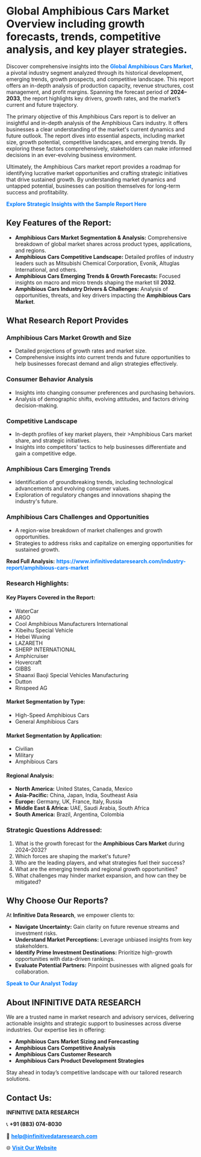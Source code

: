 <h1>Global Amphibious Cars Market Overview including growth forecasts, trends, competitive analysis, and key player strategies.</h1>
<p>
Discover comprehensive insights into the 
<a href="https://www.infinitivedataresearch.com/industry-report/amphibious-cars-market" rel="dofollow" style="color: #007BFF; text-decoration: none;"><strong>Global Amphibious Cars Market</strong></a>, a pivotal industry segment analyzed through its historical development, emerging trends, growth prospects, and competitive landscape. This report offers an in-depth analysis of production capacity, revenue structures, cost management, and profit margins. Spanning the forecast period of <strong>2024–2033</strong>, the report highlights key drivers, growth rates, and the market’s current and future trajectory.
</p>
<p>
The primary objective of this Amphibious Cars report is to deliver an insightful and in-depth analysis of the Amphibious Cars industry. It offers businesses a clear understanding of the market's current dynamics and future outlook. The report dives into essential aspects, including market size, growth potential, competitive landscapes, and emerging trends. By exploring these factors comprehensively, stakeholders can make informed decisions in an ever-evolving business environment.
</p>
<p>
Ultimately, the Amphibious Cars market report provides a roadmap for identifying lucrative market opportunities and crafting strategic initiatives that drive sustained growth. By understanding market dynamics and untapped potential, businesses can position themselves for long-term success and profitability.
</p>
<p>
<a href="https://www.infinitivedataresearch.com/request-sample/reportId=107518" style="color: #007BFF; text-decoration: none;"><strong>Explore Strategic Insights with the Sample Report Here</strong></a>
</p>

<h2>Key Features of the Report:</h2>
<ul>
<li><strong>Amphibious Cars Market Segmentation & Analysis:</strong> Comprehensive breakdown of global market shares across product types, applications, and regions.</li>
<li><strong>Amphibious Cars Competitive Landscape:</strong> Detailed profiles of industry leaders such as Mitsubishi Chemical Corporation, Evonik, Altuglas International, and others.</li>
<li><strong>Amphibious Cars Emerging Trends & Growth Forecasts:</strong> Focused insights on macro and micro trends shaping the market till <strong>2032</strong>.</li>
<li><strong>Amphibious Cars Industry Drivers & Challenges:</strong> Analysis of opportunities, threats, and key drivers impacting the <strong>Amphibious Cars Market</strong>.</li>
</ul>

<h2>What Research Report Provides</h2>
<h3>Amphibious Cars Market Growth and Size</h3>
<ul>
<li>Detailed projections of growth rates and market size.</li>
<li>Comprehensive insights into current trends and future opportunities to help businesses forecast demand and align strategies effectively.</li>
</ul>

<h3>Consumer Behavior Analysis</h3>
<ul>
<li>Insights into changing consumer preferences and purchasing behaviors.</li>
<li>Analysis of demographic shifts, evolving attitudes, and factors driving decision-making.</li>
</ul>

<h3>Competitive Landscape</h3>
<ul>
<li>In-depth profiles of key market players, their >Amphibious Cars market share, and strategic initiatives.</li>
<li>Insights into competitors' tactics to help businesses differentiate and gain a competitive edge.</li>
</ul>

<h3>Amphibious Cars Emerging Trends</h3>
<ul>
<li>Identification of groundbreaking trends, including technological advancements and evolving consumer values.</li>
<li>Exploration of regulatory changes and innovations shaping the industry's future.</li>
</ul>

<h3>Amphibious Cars Challenges and Opportunities</h3>
<ul>
<li>A region-wise breakdown of market challenges and growth opportunities.</li>
<li>Strategies to address risks and capitalize on emerging opportunities for sustained growth.</li>
</ul>
<p><strong>Read Full Analysis:</strong> <a href="https://www.infinitivedataresearch.com/industry-report/amphibious-cars-market" rel="dofollow" style="color: #007BFF; text-decoration: none;"><strong>https://www.infinitivedataresearch.com/industry-report/amphibious-cars-market</strong></a></p>
<h3>Research Highlights:</h3>
<h4>Key Players Covered in the Report:</h4>
<ul><li>WaterCar</li><li>ARGO</li><li>Cool Amphibious Manufacturers International</li><li>Xibeihu Special Vehicle</li><li>Hebei Wuxing</li><li>LAZARETH</li><li>SHERP INTERNATIONAL</li><li>Amphicruiser</li><li>Hovercraft</li><li>GIBBS</li><li>Shaanxi Baoji Special Vehicles Manufacturing</li><li>Dutton</li><li>Rinspeed AG</li></ul>
<h4>Market Segmentation by Type:</h4>
<ul><li>High-Speed Amphibious Cars</li><li>General Amphibious Cars</li></ul>
<h4>Market Segmentation by Application:</h4>
<ul><li>Civilian</li><li>Military</li><li>Amphibious Cars</li></ul>

<h4>Regional Analysis:</h4>
<ul>
<li><strong>North America:</strong> United States, Canada, Mexico</li>
<li><strong>Asia-Pacific:</strong> China, Japan, India, Southeast Asia</li>
<li><strong>Europe:</strong> Germany, UK, France, Italy, Russia</li>
<li><strong>Middle East & Africa:</strong> UAE, Saudi Arabia, South Africa</li>
<li><strong>South America:</strong> Brazil, Argentina, Colombia</li>
</ul>

<h3>Strategic Questions Addressed:</h3>
<ol>
<li>What is the growth forecast for the <strong>Amphibious Cars Market</strong> during 2024–2032?</li>
<li>Which forces are shaping the market's future?</li>
<li>Who are the leading players, and what strategies fuel their success?</li>
<li>What are the emerging trends and regional growth opportunities?</li>
<li>What challenges may hinder market expansion, and how can they be mitigated?</li>
</ol>

<h2>Why Choose Our Reports?</h2>
<p>At <strong>Infinitive Data Research</strong>, we empower clients to:</p>
<ul>
<li><strong>Navigate Uncertainty:</strong> Gain clarity on future revenue streams and investment risks.</li>
<li><strong>Understand Market Perceptions:</strong> Leverage unbiased insights from key stakeholders.</li>
<li><strong>Identify Prime Investment Destinations:</strong> Prioritize high-growth opportunities with data-driven rankings.</li>
<li><strong>Evaluate Potential Partners:</strong> Pinpoint businesses with aligned goals for collaboration.</li>
</ul>
<p><a href="https://www.infinitivedataresearch.com/industry-report/amphibious-cars-market" rel="dofollow" style="color: #007BFF; text-decoration: none;"><strong>Speak to Our Analyst Today</strong></a></p>

<h2>About INFINITIVE DATA RESEARCH</h2>
<p>We are a trusted name in market research and advisory services, delivering actionable insights and strategic support to businesses across diverse industries. Our expertise lies in offering:</p>
<ul>
<li><strong>Amphibious Cars Market Sizing and Forecasting</strong></li>
<li><strong>Amphibious Cars Competitive Analysis</strong></li>
<li><strong>Amphibious Cars Customer Research</strong></li>
<li><strong>Amphibious Cars Product Development Strategies</strong></li>
</ul>
<p>Stay ahead in today’s competitive landscape with our tailored research solutions.</p>

<h2>Contact Us:</h2>
<p><strong>INFINITIVE DATA RESEARCH</strong></p>
<p>📞 <strong>+91 (883) 074-8030</strong></p>
<p>📧 <strong><a href="mailto:help@infinitivedataresearch.com" style="color: #007BFF;">help@infinitivedataresearch.com</a></strong></p>
<p>🌐 <strong><a href="https://www.infinitivedataresearch.com" rel="dofollow" style="color: #007BFF;">Visit Our Website</a></strong></p>